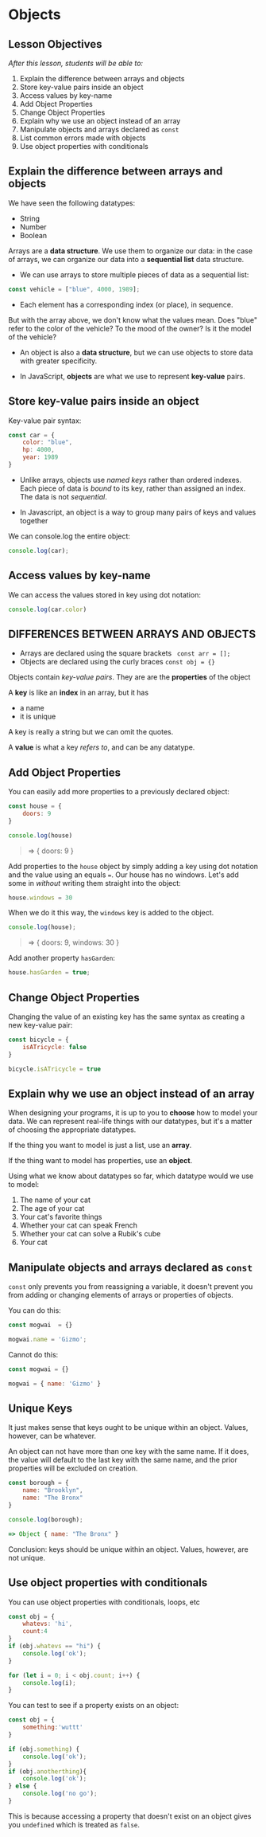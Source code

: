 # Objects

## Lesson Objectives

_After this lesson, students will be able to:_

1. Explain the difference between arrays and objects
1. Store key-value pairs inside an object
1. Access values by key-name
1. Add Object Properties
1. Change Object Properties
1. Explain why we use an object instead of an array
1. Manipulate objects and arrays declared as `const`
1. List common errors made with objects
1. Use object properties with conditionals

## Explain the difference between arrays and objects

We have seen the following datatypes:

* String
* Number
* Boolean

Arrays are a **data structure**. We use them to organize our data: in the case of arrays, we can organize our data into a **sequential list** data structure.

* We can use arrays to store multiple pieces of data as a sequential list:

```javascript
const vehicle = ["blue", 4000, 1989];
```

* Each element has a corresponding index (or place), in sequence.

But with the array above, we don't know what the values mean. Does "blue" refer to the color of the vehicle? To the mood of the owner? Is it the model of the vehicle?

* An object is also a **data structure**, but we can use objects to store data with greater specificity.

* In JavaScript, **objects** are what we use to represent **key-value** pairs.

## Store key-value pairs inside an object

Key-value pair syntax:

```javascript
const car = {
	color: "blue",
	hp: 4000,
	year: 1989
}
```

* Unlike arrays, objects use _named keys_ rather than ordered indexes. Each piece of data is _bound_ to its key, rather than assigned an index. The data is not _sequential_.

* In Javascript, an object is a way to group many pairs of keys and values together

We can console.log the entire object:

```javascript
console.log(car);
```

## Access values by key-name

We can access the values stored in key using dot notation:

```javascript
console.log(car.color)
```

## DIFFERENCES BETWEEN ARRAYS AND OBJECTS

* Arrays are declared using the square brackets ` const arr = [];`
* Objects are declared using the curly braces `const obj = {}`

Objects contain _key-value pairs_. They are are the **properties** of the object

A **key** is like an **index** in an array, but it has

* a name
* it is unique

A key is really a string but we can omit the quotes.

A **value** is what a key _refers to_, and can be any datatype.

## Add Object Properties

You can easily add more properties to a previously declared object:

```javascript
const house = {
	doors: 9
}

console.log(house)
```

> => { doors: 9 }


Add properties to the `house` object by simply adding a key using dot notation and the value using an equals `=`. Our house has no windows. Let's add some in _without_ writing them straight into the object:

```javascript
house.windows = 30
```

When we do it this way, the `windows` key is added to the object.

```javascript
console.log(house);
```

> => { doors: 9, windows: 30 }

Add another property `hasGarden`:

```javascript
house.hasGarden = true;
```

## Change Object Properties

Changing the value of an existing key has the same syntax as creating a new key-value pair:

```javascript
const bicycle = {
	isATricycle: false
}
```

```javascript
bicycle.isATricycle = true
```

## Explain why we use an object instead of an array

When designing your programs, it is up to you to **choose** how to model your data. We can represent real-life things with our datatypes, but it's a matter of choosing the appropriate datatypes.

If the thing you want to model is just a list, use an **array**.

If the thing want to model has properties, use an **object**.

Using what we know about datatypes so far, which datatype would we use to model:

1. The name of your cat
2. The age of your cat
3. Your cat's favorite things
4. Whether your cat can speak French
5. Whether your cat can solve a Rubik's cube
6. Your cat

## Manipulate objects and arrays declared as `const`

`const` only prevents you from reassigning a variable, it doesn't prevent you from adding or changing elements of arrays or properties of objects.

You can do this:

```javascript
const mogwai  = {}

mogwai.name = 'Gizmo';
```

Cannot do this:

```javascript
const mogwai = {}

mogwai = { name: 'Gizmo' }
```

## Unique Keys

It just makes sense that keys ought to be unique within an object. Values, however, can be whatever.

An object can not have more than one key with the same name. If it does, the value will default to the last key with the same name, and the prior properties will be excluded on creation.

```javascript
const borough = {
	name: "Brooklyn",
	name: "The Bronx"
}
```

```javascript
console.log(borough);

=> Object { name: "The Bronx" }
```

Conclusion: keys should be unique within an object. Values, however, are not unique.

## Use object properties with conditionals

You can use object properties with conditionals, loops, etc

```javascript
const obj = {
	whatevs: 'hi',
	count:4
}
if (obj.whatevs == "hi") {
	console.log('ok');
}

for (let i = 0; i < obj.count; i++) {
	console.log(i);
}
```

You can test to see if a property exists on an object:

```javascript
const obj = {
	something:'wuttt'
}

if (obj.something) {
	console.log('ok');
}
if (obj.anotherthing){
	console.log('ok');
} else {
	console.log('no go');
}
```

This is because accessing a property that doesn't exist on an object gives you `undefined` which is treated as `false`.
